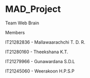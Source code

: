 # MAD_Project
Team Web Brain


Members

IT21282836 - Mallawaarachchi T. D. R.

IT21280160 - Theekshana K.T.

IT21279966 - Gunawardana S.D.L

IT21245060 - Weerakoon H.P.S.P
